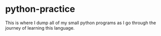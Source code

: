 # python-practice
This is where I dump all of my small python programs as I go through the journey of learning this language.

